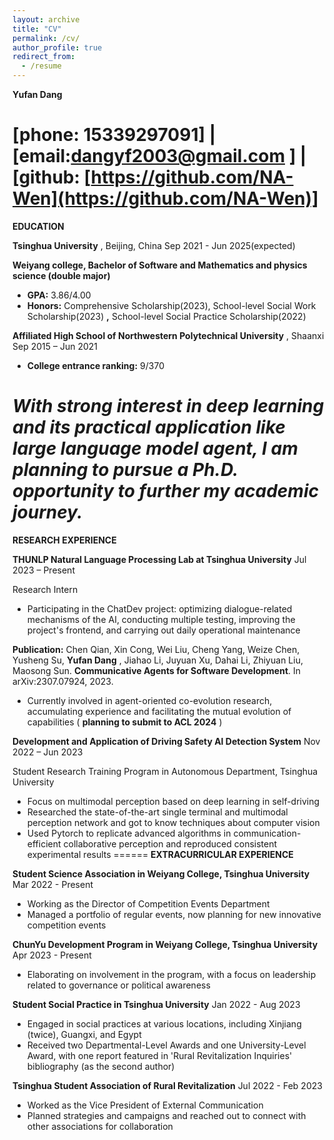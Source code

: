 ```yaml
---
layout: archive
title: "CV"
permalink: /cv/
author_profile: true
redirect_from:
  - /resume
---
```

**Yufan Dang**

[phone: 15339297091] | [email:[dangyf2003@gmail.com](mailto:dangyf2003@gmail.com) ] | [github: [https://github.com/NA-Wen](https://github.com/NA-Wen)]
======
**EDUCATION**

**Tsinghua University** , Beijing, China Sep 2021 - Jun 2025(expected)

**Weiyang college, Bachelor of Software and Mathematics and physics science (double major)**

- **GPA:** 3.86/4.00
- **Honors:** Comprehensive Scholarship(2023), School-level Social Work Scholarship(2023) **,** School-level Social Practice Scholarship(2022)

**Affiliated High School of Northwestern Polytechnical University** , Shaanxi Sep 2015 – Jun 2021

- **College entrance ranking:** 9/370

_With strong interest in deep learning and its practical application like large language model agent, I am planning to pursue a Ph.D. opportunity to further my academic journey._
======
**RESEARCH EXPERIENCE**

**THUNLP Natural Language Processing Lab at Tsinghua University** Jul 2023 – Present

Research Intern

- Participating in the ChatDev project: optimizing dialogue-related mechanisms of the AI, conducting multiple testing, improving the project's frontend, and carrying out daily operational maintenance

**Publication:** Chen Qian, Xin Cong, Wei Liu, Cheng Yang, Weize Chen, Yusheng Su, **Yufan Dang** , Jiahao Li, Juyuan Xu, Dahai Li, Zhiyuan Liu, Maosong Sun. **Communicative Agents for Software Development**. In arXiv:2307.07924, 2023.

- Currently involved in agent-oriented co-evolution research, accumulating experience and facilitating the mutual evolution of capabilities ( **planning to submit to ACL 2024** )

**Development and Application of Driving Safety AI Detection System** Nov 2022 – Jun 2023

Student Research Training Program in Autonomous Department, Tsinghua University

- Focus on multimodal perception based on deep learning in self-driving
- Researched the state-of-the-art single terminal and multimodal perception network and got to know techniques about computer vision
- Used Pytorch to replicate advanced algorithms in communication-efficient collaborative perception and reproduced consistent experimental results
======
**EXTRACURRICULAR EXPERIENCE**

**Student Science Association in Weiyang College, Tsinghua University** Mar 2022 - Present

- Working as the Director of Competition Events Department
- Managed a portfolio of regular events, now planning for new innovative competition events

**ChunYu Development Program in Weiyang College, Tsinghua University** Apr 2023 - Present

- Elaborating on involvement in the program, with a focus on leadership related to governance or political awareness

**Student Social Practice in Tsinghua University** Jan 2022 - Aug 2023

- Engaged in social practices at various locations, including Xinjiang (twice), Guangxi, and Egypt
- Received two Departmental-Level Awards and one University-Level Award, with one report featured in 'Rural Revitalization Inquiries' bibliography (as the second author)

**Tsinghua Student Association of Rural Revitalization** Jul 2022 - Feb 2023

- Worked as the Vice President of External Communication
- Planned strategies and campaigns and reached out to connect with other associations for collaboration